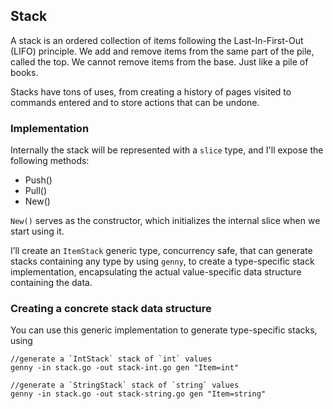 ## Stack

A stack is an ordered collection of items following the Last-In-First-Out (LIFO) principle. We add and remove items from the same part of the pile, called the top. We cannot remove items from the base. Just like a pile of books.

Stacks have tons of uses, from creating a history of pages visited to commands entered and to store actions that can be undone.

### Implementation

Internally the stack will be represented with a `slice` type, and I'll expose the following methods:

 - Push()
 - Pull()
 - New()

`New()` serves as the constructor, which initializes the internal slice when we start using it.

I’ll create an `ItemStack` generic type, concurrency safe, that can generate stacks containing any type by using `genny`, to create a type-specific stack implementation, encapsulating the actual value-specific data structure containing the data.

### Creating a concrete stack data structure

You can use this generic implementation to generate type-specific stacks, using

```
//generate a `IntStack` stack of `int` values
genny -in stack.go -out stack-int.go gen "Item=int"

//generate a `StringStack` stack of `string` values
genny -in stack.go -out stack-string.go gen "Item=string"
```